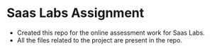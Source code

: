 # Saas Labs Assignment

- Created this repo for the online assessment work for Saas Labs.
- All the files related to the project are present in the repo.

